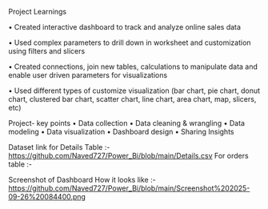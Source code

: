Project Learnings

• Created interactive dashboard to track and analyze online sales data

• Used complex parameters to drill down in worksheet and customization using filters and slicers

• Created connections, join new tables, calculations to manipulate data and enable user driven parameters for visualizations

• Used different types of customize visualization (bar chart, pie chart, donut chart, clustered bar chart, scatter chart, line chart,
area chart, map, slicers, etc)


Project- key points
• Data collection
• Data cleaning & wrangling
• Data modeling
• Data visualization
• Dashboard design
• Sharing Insights

Dataset link for Details Table :-
<https://github.com/Naved727/Power_Bi/blob/main/Details.csv>
For orders table :-


Screenshot of Dashboard How it looks like :-
<https://github.com/Naved727/Power_Bi/blob/main/Screenshot%202025-09-26%20084400.png>
